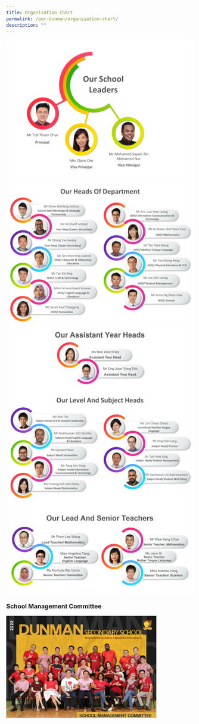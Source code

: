 ```yaml
---
title: Organisation Chart
permalink: /our-dunman/organisation-chart/
description: ""
---
```

![](/images/Our%20School/SL.png)
![](/images/Our%20School/HOD.png)
![](/images/Our%20School/AYH.png)
![](/images/Our%20School/SH.png)
![](/images/Our%20School/ST.png)

### School Management Committee
<img src="/images/Department%20Photos/school%20management%20committee%20i.jpg"
     style="width:80%">
